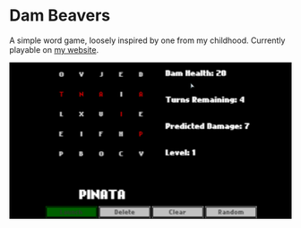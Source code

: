 Dam Beavers
===========

A simple word game, loosely inspired by one from my childhood. Currently playable on [my website](https://philowong.neocities.org/bin/).

![Gameplay screenshot](screenshot.png)
